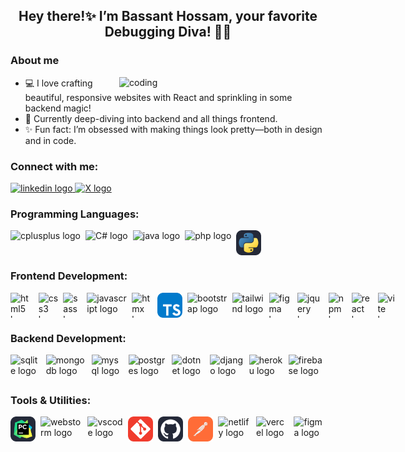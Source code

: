 <h2 align="center">Hey there!✨ I’m Bassant Hossam, your favorite Debugging Diva! 🎀💖</h2>

<h3>About me</h3>
<img align="right" alt="coding" width="330" src="https://media.giphy.com/media/3oKIPnAiaMCws8nOsE/giphy.gif">

- 💻 I love crafting beautiful, responsive websites with React and sprinkling in some backend magic!
- 🌱 Currently deep-diving into backend and all things frontend.
- ✨ Fun fact: I’m obsessed with making things look pretty—both in design and in code.

<h3 align="left">Connect with me:</h3>
<p align="left">
  <a href="https://www.linkedin.com/in/bassant-hossam-5a4177264/" target="blank">
    <img src="https://img.shields.io/static/v1?message=linkedin&logo=linkedin&label=&color=0077B5&logoColor=white&labelColor=&style=for-the-badge" height="35" alt="linkedin logo" />
  </a>
    <a href="https://x.com/bassanthss?s=21" target="blank">
    <img src="https://img.shields.io/static/v1?message=X&logo=X&label=&color=black&logoColor=white&labelColor=&style=for-the-badge" height="35" alt="X logo" />
  </a>
</p>
<h3 align="left">
    Programming Languages:
</h3>


<div align="left" style="display: flex; gap: .5rem">
  
  <img src="https://skillicons.dev/icons?i=cpp" height="40" alt="cplusplus logo"  />
  <img src="https://skillicons.dev/icons?i=cs" height="40" alt="C# logo"  />
  <img src="https://skillicons.dev/icons?i=java" height="40" alt="java logo"  />
  <img src="https://skillicons.dev/icons?i=php" height="40" alt="php logo"  />
  <img src="https://raw.githubusercontent.com/tandpfun/skill-icons/main/icons/Python-Dark.svg" height="40" alt="python logo"  />
</div>

<h3 align="left">
    Frontend Development:
</h3>

<div align="left" style="display: flex; gap: .5rem">
  <img src="https://skillicons.dev/icons?i=html" height="40" alt="html5 logo"  />
  <img src="https://skillicons.dev/icons?i=css" height="40" alt="css3 logo"  />
    <img src="https://cdn.jsdelivr.net/gh/devicons/devicon/icons/sass/sass-original.svg" height="40" alt="sass logo"  />
  <img src="https://skillicons.dev/icons?i=js" height="40" alt="javascript logo"  />
  <img src="https://skillicons.dev/icons?i=htmx" height="40" alt="htmx logo"  />
  <img src="https://raw.githubusercontent.com/tandpfun/skill-icons/main/icons/TypeScript.svg" height="40" alt="ts logo"  />
  <img src="https://skillicons.dev/icons?i=bootstrap" height="40" alt="bootstrap logo"  />
    <img src="https://skillicons.dev/icons?i=tailwind" height="40" alt="tailwind logo"  />
    <img src="https://skillicons.dev/icons?i=figma" height="40" alt="figma logo"  />
    <img src="https://skillicons.dev/icons?i=jquery" height="40" alt="jquery logo"  />
   <img src="https://skillicons.dev/icons?i=npm" height="40" alt="npm logo"  />
  <img src="https://skillicons.dev/icons?i=react" height="40" alt="react logo"  />
  <img src="https://skillicons.dev/icons?i=vite" height="40" alt="vite logo"  />
</div>

<h3 align="left">
    Backend Development:
</h3>

<div align="left" style="display: flex; gap: .5rem">
    <img src="https://skillicons.dev/icons?i=sqlite" height="40" alt="sqlite logo"  />
  <img src="https://skillicons.dev/icons?i=mongodb" height="40" alt="mongodb logo"  />
  <img src="https://skillicons.dev/icons?i=mysql" height="40" alt="mysql logo"  />
  <img src="https://skillicons.dev/icons?i=postgres" height="40" alt="postgres logo"  />
    <img src="https://skillicons.dev/icons?i=dotnet" height="40" alt="dotnet logo"  />
  <img src="https://skillicons.dev/icons?i=django" height="40" alt="django logo"  />
      <img src="https://skillicons.dev/icons?i=heroku" height="40" alt="heroku logo"  />
  <img src="https://skillicons.dev/icons?i=firebase" height="40" alt="firebase logo"  />
</div>
<h3 align="left">
    Tools & Utilities:
</h3>

<div align="left" style="display: flex; gap: .5rem">
  <img src="https://raw.githubusercontent.com/tandpfun/skill-icons/main/icons/PyCharm-Dark.svg" height="40" alt="jetbrains logo"  />
    <img src="https://skillicons.dev/icons?i=vscode" height="40" alt="webstorm logo"  />
    <img src="https://skillicons.dev/icons?i=webstorm" height="40" alt="vscode logo"  />
  <img src="https://raw.githubusercontent.com/tandpfun/skill-icons/main/icons/Git.svg" height="40" alt="git logo"  />
  <img src="https://raw.githubusercontent.com/tandpfun/skill-icons/main/icons/Github-Dark.svg" height="40" alt="github logo"  />
  <img src="https://raw.githubusercontent.com/tandpfun/skill-icons/main/icons/Postman.svg" alt="postman" width="40" height="40"/>
      <img src="https://skillicons.dev/icons?i=netlify" height="40" alt="netlify logo"  />
   <img src="https://skillicons.dev/icons?i=vercel" height="40" alt="vercel logo"  />
  <img src="https://cdn.jsdelivr.net/gh/devicons/devicon/icons/figma/figma-original.svg" height="40" alt="figma logo"  />
</div>


